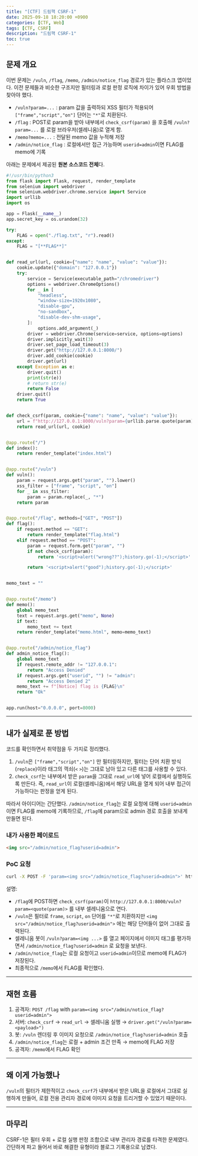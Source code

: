 ```yaml
---
title: "[CTF] 드림핵 CSRF-1"
date: 2025-09-18 18:20:00 +0900
categories: [CTF, Web]
tags: [CTF, CSRF]
description: "드림핵 CSRF-1"
toc: true
---
```


## 문제 개요
이번 문제는 `/vuln`, `/flag`, `/memo`, `/admin/notice_flag` 경로가 있는 플라스크 앱이었다. 이전 문제들과 비슷한 구조지만 필터링과 로컬 판정 로직에 차이가 있어 우회 방법을 찾아야 했다.

- `/vuln?param=...` : param 값을 출력하되 XSS 필터가 적용되어 `["frame","script","on"]` 단어는 `"*"`로 치환된다.
- `/flag` : POST로 param을 받아 내부에서 `check_csrf(param)` 을 호출해 `/vuln?param=...` 를 로컬 브라우저(셀레니움)로 열게 함.
- `/memo?memo=...` : 전달된 memo 값을 누적해 저장
- `/admin/notice_flag` : 로컬에서만 접근 가능하며 `userid=admin`이면 FLAG를 memo에 기록

아래는 문제에서 제공된 **원본 소스코드 전체**다.

```python
#!/usr/bin/python3
from flask import Flask, request, render_template
from selenium import webdriver
from selenium.webdriver.chrome.service import Service
import urllib
import os

app = Flask(__name__)
app.secret_key = os.urandom(32)

try:
    FLAG = open("./flag.txt", "r").read()
except:
    FLAG = "[**FLAG**]"


def read_url(url, cookie={"name": "name", "value": "value"}):
    cookie.update({"domain": "127.0.0.1"})
    try:
        service = Service(executable_path="/chromedriver")
        options = webdriver.ChromeOptions()
        for _ in [
            "headless",
            "window-size=1920x1080",
            "disable-gpu",
            "no-sandbox",
            "disable-dev-shm-usage",
        ]:
            options.add_argument(_)
        driver = webdriver.Chrome(service=service, options=options)
        driver.implicitly_wait(3)
        driver.set_page_load_timeout(3)
        driver.get("http://127.0.0.1:8000/")
        driver.add_cookie(cookie)
        driver.get(url)
    except Exception as e:
        driver.quit()
        print(str(e))
        # return str(e)
        return False
    driver.quit()
    return True


def check_csrf(param, cookie={"name": "name", "value": "value"}):
    url = f"http://127.0.0.1:8000/vuln?param={urllib.parse.quote(param)}"
    return read_url(url, cookie)


@app.route("/")
def index():
    return render_template("index.html")


@app.route("/vuln")
def vuln():
    param = request.args.get("param", "").lower()
    xss_filter = ["frame", "script", "on"]
    for _ in xss_filter:
        param = param.replace(_, "*")
    return param


@app.route("/flag", methods=["GET", "POST"])
def flag():
    if request.method == "GET":
        return render_template("flag.html")
    elif request.method == "POST":
        param = request.form.get("param", "")
        if not check_csrf(param):
            return '<script>alert("wrong??");history.go(-1);</script>'

        return '<script>alert("good");history.go(-1);</script>'


memo_text = ""


@app.route("/memo")
def memo():
    global memo_text
    text = request.args.get("memo", None)
    if text:
        memo_text += text
    return render_template("memo.html", memo=memo_text)


@app.route("/admin/notice_flag")
def admin_notice_flag():
    global memo_text
    if request.remote_addr != "127.0.0.1":
        return "Access Denied"
    if request.args.get("userid", "") != "admin":
        return "Access Denied 2"
    memo_text += f"[Notice] flag is {FLAG}\n"
    return "Ok"


app.run(host="0.0.0.0", port=8000)
```

---

## 내가 실제로 푼 방법
코드를 확인하면서 취약점을 두 가지로 정리했다.

1. `/vuln`은 `["frame","script","on"]` 만 필터링하지만, 필터는 단어 치환 방식(`replace`)이라 태그의 꺽쇠(`<` `>`)는 그대로 남아 있고 다른 태그를 사용할 수 있다.
2. `check_csrf`는 내부에서 받은 `param`을 그대로 `read_url`에 넣어 로컬에서 실행하도록 만든다. 즉, `read_url`이 로컬(셀레니움)에서 해당 URL을 열게 되어 내부 접근이 가능하다는 판정을 얻게 된다.

따라서 아이디어는 간단했다. `/admin/notice_flag`는 로컬 요청에 대해 `userid=admin`이면 FLAG를 memo에 기록하므로, `/flag`에 param으로 admin 경로 호출을 보내게 만들면 된다.

### 내가 사용한 페이로드
```html
<img src="/admin/notice_flag?userid=admin">
```

### PoC 요청
```bash
curl -X POST -F 'param=<img src="/admin/notice_flag?userid=admin">' http://TARGET:8000/flag
```

설명:
- `/flag`에 POST하면 `check_csrf(param)`이 `http://127.0.0.1:8000/vuln?param=<quote(param)>` 를 내부 셀레니움으로 연다.
- `/vuln`은 필터로 `frame`, `script`, `on` 단어를 `"*"`로 치환하지만 `<img src="/admin/notice_flag?userid=admin">` 에는 해당 단어들이 없어 그대로 출력된다.
- 셀레니움 봇이 `/vuln?param=<img ...>` 를 열고 페이지에서 이미지 태그를 평가하면서 `/admin/notice_flag?userid=admin` 로 요청을 보낸다.
- `/admin/notice_flag`는 로컬 요청이고 `userid=admin`이므로 memo에 FLAG가 저장된다.
- 최종적으로 `/memo`에서 FLAG를 확인했다.

---

## 재현 흐름
1. 공격자: `POST /flag` with `param=<img src="/admin/notice_flag?userid=admin">`  
2. 서버: `check_csrf` → `read_url` → 셀레니움 실행 → `driver.get("/vuln?param=<payload>")`  
3. 봇: `/vuln` 렌더링 후 이미지 요청으로 `/admin/notice_flag?userid=admin` 호출  
4. `/admin/notice_flag`는 로컬 + admin 조건 만족 → memo에 FLAG 저장  
5. 공격자: `/memo`에서 FLAG 확인

---

## 왜 이게 가능했나
`/vuln`의 필터가 제한적이고 `check_csrf`가 내부에서 받은 URL을 로컬에서 그대로 실행하게 만들어, 로컬 전용 관리자 경로에 이미지 요청을 트리거할 수 있었기 때문이다.

---

## 마무리
CSRF-1은 필터 우회 + 로컬 실행 판정 조합으로 내부 관리자 경로를 타격한 문제였다. 간단하게 파고 들어서 바로 해결한 유형이라 블로그 기록용으로 남겼다.
